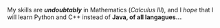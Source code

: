 My skills are _**undoubtably**_ in Mathematics (_Calculus III_), and I _hope_ that I will learn Python and C++ instead of __Java, of all langagues...__

